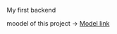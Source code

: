 My first backend

moodel of this project -> [Model link](https://www.youtube.com/redirect?event=video_description&redir_token=QUFFLUhqa1F6SHRRMGtaUnU4Wk15S21Ed2w4alBGV0hRQXxBQ3Jtc0tucnBIcVJKNHk1QlB0V2dadTlqbThOUnlfTjl1X3l3NGZySk5LRDdEODNBUm1TTXRaZXluRm94OHlFaHFwYlJLZDk3S19JRGJmd2JWa1J2ZFNJX0VzcnBFRl93TWFRWHVmUG43a2REbzNCYnVoZlNCZw&q=https%3A%2F%2Fapp.eraser.io%2Fworkspace%2FYtPqZ1VogxGy1jzIDkzj%3Forigin%3Dshare&v=9B4CvtzXRpc)